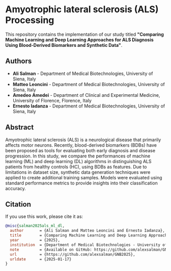 Amyotrophic lateral sclerosis (ALS) Processing
==============================================

This repository contains the implementation of our study titled **"Comparing Machine Learning and Deep Learning Approaches for ALS Diagnosis Using Blood-Derived Biomarkers and Synthetic Data"**.

## Authors

- **Ali Salman** - Department of Medical Biotechnologies, University of Siena, Italy
- **Matteo Leoncini** - Department of Medical Biotechnologies, University of Siena, Italy
- **Amedeo Amedei** - Department of Clinical and Experimental Medicine, University of Florence, Florence, Italy
- **Ernesto Iadanza** - Department of Medical Biotechnologies, University of Siena, Italy

## Abstract

Amyotrophic lateral sclerosis (ALS) is a neurological disease that primarily affects motor neurons. Recently, blood-derived biomarkers (BDBs) have been proposed as tools for evaluating both early diagnosis and disease progression. In this study, we compare the performances of machine learning (ML) and deep learning (DL) algorithms in distinguishing ALS patients from healthy controls (HC), using BDBs as features. Due to limitations in dataset size, synthetic data generation techniques were applied to create additional training samples. Models were evaluated using standard performance metrics to provide insights into their classification accuracy.

## Citation

If you use this work, please cite it as:

```bibtex
@misc{salman2025als_ml_dl,
  author       = {Ali Salman and Matteo Leoncini and Ernesto Iadanza},
  title        = {Comparing Machine Learning and Deep Learning Approaches for ALS Diagnosis Using Blood-Derived Biomarkers and Synthetic Data},
  year         = {2025},
  institution  = {Department of Medical Biotechnologies - University of Siena, Siena, Italy},
  note         = {Available on GitHub: https://github.com/alexsalman/GNB2025},
  url          = {https://github.com/alexsalman/GNB2025},
  urldate      = {2025-01-17}
}


